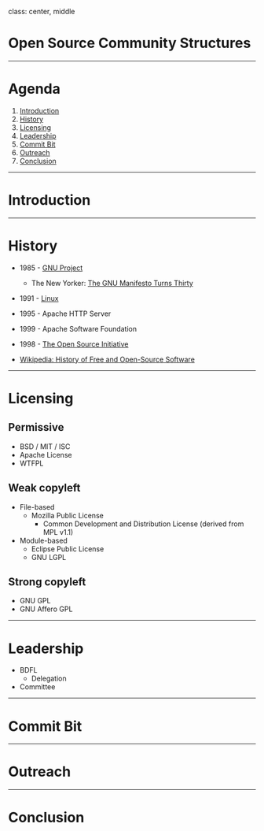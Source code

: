 class: center, middle

# Open Source Community Structures

---

# Agenda

1. [Introduction](#3)
2. [History](#4)
3. [Licensing](#5)
4. [Leadership](#6)
5. [Commit Bit](#7)
6. [Outreach](#8)
7. [Conclusion](#9)

---

# Introduction

---

# History

* 1985 - [GNU Project](http://www.gnu.org)
  * The New Yorker: [The GNU Manifesto Turns Thirty](http://www.newyorker.com/business/currency/the-gnu-manifesto-turns-thirty)
* 1991 - [Linux](https://www.cs.cmu.edu/~awb/linux.history.html)
* 1995 - Apache HTTP Server
* 1999 - Apache Software Foundation
* 1998 - [The Open Source Initiative](http://opensource.org/history)

* [Wikipedia: History of Free and Open-Source Software](http://en.wikipedia.org/wiki/History_of_free_and_open-source_software)

---

# Licensing

## Permissive
* BSD / MIT / ISC
* Apache License
* WTFPL

## Weak copyleft
* File-based
  * Mozilla Public License
      * Common Development and Distribution License
		(derived from MPL v1.1)
* Module-based
  * Eclipse Public License
  * GNU LGPL
## Strong copyleft
* GNU GPL
* GNU Affero GPL


---

# Leadership

* BDFL
  * Delegation
* Committee

---

# Commit Bit

---

# Outreach

---

# Conclusion
